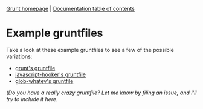 [Grunt homepage](https://github.com/gruntjs/grunt) | [Documentation table of contents](toc.md)

# Example gruntfiles

Take a look at these example gruntfiles to see a few of the possible variations:

* [grunt's gruntfile](../grunt.js)
* [javascript-hooker's gruntfile](https://github.com/cowboy/javascript-hooker/blob/master/grunt.js)
* [glob-whatev's gruntfile](https://github.com/cowboy/node-glob-whatev/blob/master/grunt.js)

_(Do you have a really crazy gruntfile? Let me know by filing an issue, and I'll try to include it here._
